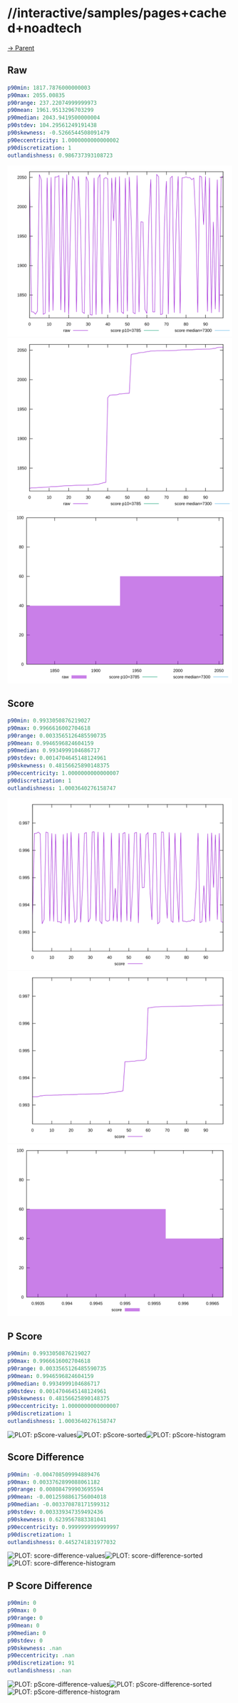 
# //interactive/samples/pages+cached+noadtech

[→ Parent](../..)


## Raw


```yaml
p90min: 1817.7876000000003
p90max: 2055.00835
p90range: 237.22074999999973
p90mean: 1961.9513296703299
p90median: 2043.9419500000004
p90stdev: 104.29561249191438
p90skewness: -0.5266544508091479
p90eccentricity: 1.0000000000000002
p90discretization: 1
outlandishness: 0.986737393108723

```

![PLOT: raw-values](./raw/values.svg)![PLOT: raw-sorted](./raw/sorted.svg)![PLOT: raw-histogram](./raw/histogram.svg)
## Score


```yaml
p90min: 0.9933050876219027
p90max: 0.9966616002704618
p90range: 0.0033565126485590735
p90mean: 0.9946596824604159
p90median: 0.9934999104686717
p90stdev: 0.0014704645148124961
p90skewness: 0.48156625890148375
p90eccentricity: 1.0000000000000007
p90discretization: 1
outlandishness: 1.0003640276158747

```

![PLOT: score-values](./score/values.svg)![PLOT: score-sorted](./score/sorted.svg)![PLOT: score-histogram](./score/histogram.svg)
## P Score


```yaml
p90min: 0.9933050876219027
p90max: 0.9966616002704618
p90range: 0.0033565126485590735
p90mean: 0.9946596824604159
p90median: 0.9934999104686717
p90stdev: 0.0014704645148124961
p90skewness: 0.48156625890148375
p90eccentricity: 1.0000000000000007
p90discretization: 1
outlandishness: 1.0003640276158747

```

![PLOT: pScore-values](./pScore/values.svg)![PLOT: pScore-sorted](./pScore/sorted.svg)![PLOT: pScore-histogram](./pScore/histogram.svg)
## Score Difference


```yaml
p90min: -0.004708509994889476
p90max: 0.0033762899088061182
p90range: 0.008084799903695594
p90mean: -0.0012598861756004018
p90median: -0.003370878171599312
p90stdev: 0.003339347359492436
p90skewness: 0.6239567883381041
p90eccentricity: 0.9999999999999997
p90discretization: 1
outlandishness: 0.4452741831977032

```

![PLOT: score-difference-values](./score-difference/values.svg)![PLOT: score-difference-sorted](./score-difference/sorted.svg)![PLOT: score-difference-histogram](./score-difference/histogram.svg)
## P Score Difference


```yaml
p90min: 0
p90max: 0
p90range: 0
p90mean: 0
p90median: 0
p90stdev: 0
p90skewness: .nan
p90eccentricity: .nan
p90discretization: 91
outlandishness: .nan

```

![PLOT: pScore-difference-values](./pScore-difference/values.svg)![PLOT: pScore-difference-sorted](./pScore-difference/sorted.svg)![PLOT: pScore-difference-histogram](./pScore-difference/histogram.svg)
